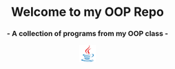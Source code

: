 <h1 align="center">Welcome to my OOP Repo</h1>
<h3 align="center">- A collection of programs from my OOP class -</h3>

<p align="center"> <a href="https://www.java.com" target="_blank" rel="noreferrer"> <img src="https://raw.githubusercontent.com/devicons/devicon/master/icons/java/java-original.svg" alt="java" width="40" height="40"/> </a> </p>
